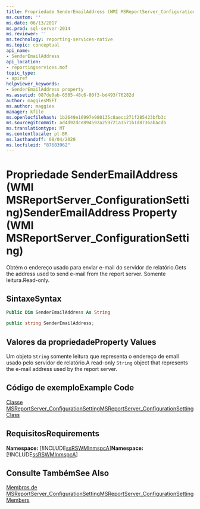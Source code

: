 ```yaml
---
title: Propriedade SenderEmailAddress (WMI MSReportServer_ConfigurationSetting) | Microsoft Docs
ms.custom: ''
ms.date: 06/13/2017
ms.prod: sql-server-2014
ms.reviewer: ''
ms.technology: reporting-services-native
ms.topic: conceptual
api_name:
- SenderEmailAddress
api_location:
- reportingservices.mof
topic_type:
- apiref
helpviewer_keywords:
- SenderEmailAddress property
ms.assetid: 087de0ab-6505-48c6-80f3-bd493f76282d
author: maggiesMSFT
ms.author: maggies
manager: kfile
ms.openlocfilehash: 1b2649e16997e980135c8aecc271f285423bfb3c
ms.sourcegitcommit: ad4d92dce894592a259721a1571b1d8736abacdb
ms.translationtype: MT
ms.contentlocale: pt-BR
ms.lasthandoff: 08/04/2020
ms.locfileid: "87683962"
---
```

# <a name="senderemailaddress-property-wmi-msreportserver_configurationsetting"></a><span data-ttu-id="ff5a5-102">Propriedade SenderEmailAddress (WMI MSReportServer_ConfigurationSetting)</span><span class="sxs-lookup"><span data-stu-id="ff5a5-102">SenderEmailAddress Property (WMI MSReportServer_ConfigurationSetting)</span></span>
  <span data-ttu-id="ff5a5-103">Obtém o endereço usado para enviar e-mail do servidor de relatório.</span><span class="sxs-lookup"><span data-stu-id="ff5a5-103">Gets the address used to send e-mail from the report server.</span></span> <span data-ttu-id="ff5a5-104">Somente leitura.</span><span class="sxs-lookup"><span data-stu-id="ff5a5-104">Read-only.</span></span>  
  
## <a name="syntax"></a><span data-ttu-id="ff5a5-105">Sintaxe</span><span class="sxs-lookup"><span data-stu-id="ff5a5-105">Syntax</span></span>  
  
```vb  
Public Dim SenderEmailAddress As String  
```  
  
```csharp  
public string SenderEmailAddress;  
```  
  
## <a name="property-values"></a><span data-ttu-id="ff5a5-106">Valores da propriedade</span><span class="sxs-lookup"><span data-stu-id="ff5a5-106">Property Values</span></span>  
 <span data-ttu-id="ff5a5-107">Um objeto `String` somente leitura que representa o endereço de email usado pelo servidor de relatório.</span><span class="sxs-lookup"><span data-stu-id="ff5a5-107">A read-only `String` object that represents the e-mail address used by the report server.</span></span>  
  
## <a name="example-code"></a><span data-ttu-id="ff5a5-108">Código de exemplo</span><span class="sxs-lookup"><span data-stu-id="ff5a5-108">Example Code</span></span>  
 [<span data-ttu-id="ff5a5-109">Classe MSReportServer_ConfigurationSetting</span><span class="sxs-lookup"><span data-stu-id="ff5a5-109">MSReportServer_ConfigurationSetting Class</span></span>](msreportserver-configurationsetting-class.md)  
  
## <a name="requirements"></a><span data-ttu-id="ff5a5-110">Requisitos</span><span class="sxs-lookup"><span data-stu-id="ff5a5-110">Requirements</span></span>  
 <span data-ttu-id="ff5a5-111">**Namespace:** [!INCLUDE[ssRSWMInmspcA](../../includes/ssrswminmspca-md.md)]</span><span class="sxs-lookup"><span data-stu-id="ff5a5-111">**Namespace:** [!INCLUDE[ssRSWMInmspcA](../../includes/ssrswminmspca-md.md)]</span></span>  
  
## <a name="see-also"></a><span data-ttu-id="ff5a5-112">Consulte Também</span><span class="sxs-lookup"><span data-stu-id="ff5a5-112">See Also</span></span>  
 [<span data-ttu-id="ff5a5-113">Membros de MSReportServer_ConfigurationSetting</span><span class="sxs-lookup"><span data-stu-id="ff5a5-113">MSReportServer_ConfigurationSetting Members</span></span>](msreportserver-configurationsetting-members.md)  
  
  
